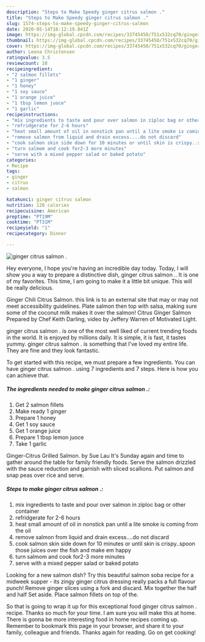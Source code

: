 ```yaml
---
description: "Steps to Make Speedy ginger citrus salmon ."
title: "Steps to Make Speedy ginger citrus salmon ."
slug: 1574-steps-to-make-speedy-ginger-citrus-salmon
date: 2020-05-14T16:12:19.841Z
image: https://img-global.cpcdn.com/recipes/33745450/751x532cq70/ginger-citrus-salmon-recipe-main-photo.jpg
thumbnail: https://img-global.cpcdn.com/recipes/33745450/751x532cq70/ginger-citrus-salmon-recipe-main-photo.jpg
cover: https://img-global.cpcdn.com/recipes/33745450/751x532cq70/ginger-citrus-salmon-recipe-main-photo.jpg
author: Leona Christensen
ratingvalue: 3.5
reviewcount: 10
recipeingredient:
- "2 salmon fillets"
- "1 ginger"
- "1 honey"
- "1 soy sauce"
- "1 orange juice"
- "1 tbsp lemon juoce"
- "1 garlic"
recipeinstructions:
- "mix ingredients to taste and pour over salmon in ziploc bag or other container"
- "refridgerate for 2-6 hours"
- "heat small amount of oil in nonstick pan until a lite smoke is coming from the oil"
- "remove salmon from liquid and drain excess....do not discard"
- "cook salmon skin side down for 10 minutes or until skin is crispy..spoon those juices over the fish and make em happy"
- "turn salmom and cook for2-3 more minutes"
- "serve with a mixed pepper salad or baked potato"
categories:
- Recipe
tags:
- ginger
- citrus
- salmon

katakunci: ginger citrus salmon 
nutrition: 120 calories
recipecuisine: American
preptime: "PT19M"
cooktime: "PT31M"
recipeyield: "1"
recipecategory: Dinner

---
```



![ginger citrus salmon .](https://img-global.cpcdn.com/recipes/33745450/751x532cq70/ginger-citrus-salmon-recipe-main-photo.jpg)

Hey everyone, I hope you're having an incredible day today. Today, I will show you a way to prepare a distinctive dish, ginger citrus salmon .. It is one of my favorites. This time, I am going to make it a little bit unique. This will be really delicious.

Ginger Chili Citrus Salmon. this link is to an external site that may or may not meet accessibility guidelines. Plate salmon then top with salsa, making sure some of the coconut milk makes it over the salmon! Citrus Ginger Salmon Prepared by Chef Keith Darling, video by Jeffery Warren of Motivated Light.

ginger citrus salmon . is one of the most well liked of current trending foods in the world. It is enjoyed by millions daily. It is simple, it is fast, it tastes yummy. ginger citrus salmon . is something that I've loved my entire life. They are fine and they look fantastic.


To get started with this recipe, we must prepare a few ingredients. You can have ginger citrus salmon . using 7 ingredients and 7 steps. Here is how you can achieve that.

<!--inarticleads1-->

##### The ingredients needed to make ginger citrus salmon .:

1. Get 2 salmon fillets
1. Make ready 1 ginger
1. Prepare 1 honey
1. Get 1 soy sauce
1. Get 1 orange juice
1. Prepare 1 tbsp lemon juoce
1. Take 1 garlic


Ginger-Citrus Grilled Salmon. by Sue Lau It&#39;s Sunday again and time to gather around the table for family friendly foods. Serve the salmon drizzled with the sauce reduction and garnish with sliced scallions. Put salmon and snap peas over rice and serve. 

<!--inarticleads2-->

##### Steps to make ginger citrus salmon .:

1. mix ingredients to taste and pour over salmon in ziploc bag or other container
1. refridgerate for 2-6 hours
1. heat small amount of oil in nonstick pan until a lite smoke is coming from the oil
1. remove salmon from liquid and drain excess....do not discard
1. cook salmon skin side down for 10 minutes or until skin is crispy..spoon those juices over the fish and make em happy
1. turn salmom and cook for2-3 more minutes
1. serve with a mixed pepper salad or baked potato


Looking for a new salmon dish? Try this beautiful salmon soba recipe for a midweek supper - its zingy ginger citrus dressing really packs a full flavour punch! Remove ginger slices using a fork and discard. Mix together the half and half Set aside. Place salmon fillets on top of the. 

So that is going to wrap it up for this exceptional food ginger citrus salmon . recipe. Thanks so much for your time. I am sure you will make this at home. There is gonna be more interesting food in home recipes coming up. Remember to bookmark this page in your browser, and share it to your family, colleague and friends. Thanks again for reading. Go on get cooking!
